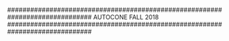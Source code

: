##############################################################################
AUTOCONE FALL 2018
##############################################################################

